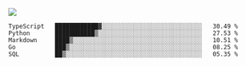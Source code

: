 ![](https://github-profile-summary-cards.vercel.app/api/cards/profile-details?username=igtm&theme=dracula)
<!--START_SECTION:waka-->
```text
TypeScript   ████████████▓░░░░░░░░░░░░░░░░░░░░░░░░░░░░   30.49 % 
Python       ███████████▒░░░░░░░░░░░░░░░░░░░░░░░░░░░░░   27.53 % 
Markdown     ████▒░░░░░░░░░░░░░░░░░░░░░░░░░░░░░░░░░░░░   10.51 % 
Go           ███▒░░░░░░░░░░░░░░░░░░░░░░░░░░░░░░░░░░░░░   08.25 % 
SQL          ██▒░░░░░░░░░░░░░░░░░░░░░░░░░░░░░░░░░░░░░░   05.35 % 
```
<!--END_SECTION:waka-->
